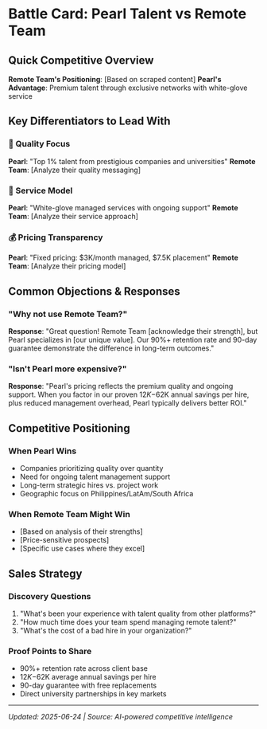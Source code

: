 # Battle Card: Pearl Talent vs Remote Team

## Quick Competitive Overview

**Remote Team's Positioning**: [Based on scraped content]
**Pearl's Advantage**: Premium talent through exclusive networks with white-glove service

## Key Differentiators to Lead With

### 🎯 Quality Focus
**Pearl**: "Top 1% talent from prestigious companies and universities"
**Remote Team**: [Analyze their quality messaging]

### 🤝 Service Model  
**Pearl**: "White-glove managed services with ongoing support"
**Remote Team**: [Analyze their service approach]

### 💰 Pricing Transparency
**Pearl**: "Fixed pricing: $3K/month managed, $7.5K placement"
**Remote Team**: [Analyze their pricing model]

## Common Objections & Responses

### "Why not use Remote Team?"
**Response**: "Great question! Remote Team [acknowledge their strength], but Pearl specializes in [our unique value]. Our 90%+ retention rate and 90-day guarantee demonstrate the difference in long-term outcomes."

### "Isn't Pearl more expensive?"
**Response**: "Pearl's pricing reflects the premium quality and ongoing support. When you factor in our proven $12K-$62K annual savings per hire, plus reduced management overhead, Pearl typically delivers better ROI."

## Competitive Positioning

### When Pearl Wins
- Companies prioritizing quality over quantity
- Need for ongoing talent management support
- Long-term strategic hires vs. project work
- Geographic focus on Philippines/LatAm/South Africa

### When Remote Team Might Win
- [Based on analysis of their strengths]
- [Price-sensitive prospects]
- [Specific use cases where they excel]

## Sales Strategy

### Discovery Questions
1. "What's been your experience with talent quality from other platforms?"
2. "How much time does your team spend managing remote talent?"
3. "What's the cost of a bad hire in your organization?"

### Proof Points to Share
- 90%+ retention rate across client base
- $12K-$62K average annual savings per hire
- 90-day guarantee with free replacements
- Direct university partnerships in key markets

---
*Updated: 2025-06-24 | Source: AI-powered competitive intelligence*
